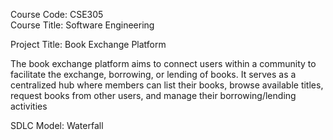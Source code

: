 Course Code: CSE305      
Course Title: Software Engineering 

Project Title: Book Exchange Platform


The book exchange platform aims to connect users within a community to facilitate the
exchange, borrowing, or lending of books. It serves as a centralized hub where members can
list their books, browse available titles, request books from other users, and manage their
borrowing/lending activities

SDLC Model: Waterfall
